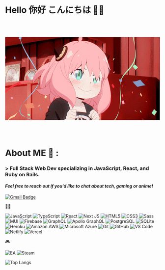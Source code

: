 # Hello 你好 こんにちは 👋🏼

</br>
</br>
</br>

<div align="center">
<img hight="300" width="700" alt="GIF" align="center" src="https://github.com/ShunshunL/ShunshunL/blob/main/welcome.gif">
</div>

</br>
</br>
</br>

# About ME 💬 :

### > Full Stack Web Dev specializing in JavaScript, React, and Ruby on Rails.
#### _Feel free to reach out if you'd like to chat about tech, gaming or anime!_
[![Gmail Badge](https://img.shields.io/badge/-shunshunlyu1998@gmail.com-c14438?style=flat-square&logo=Gmail&logoColor=white&link=mailto:shunshunlyu1998@gmail.com)](shunshunlyu1998@gmail.com)

🧑‍💻

![JavaScript](https://img.shields.io/badge/-JavaScript-black?style=flat-square&logo=javascript)
![TypeScript](https://img.shields.io/badge/-TypeScript-007ACC?style=flat-square&logo=typescript&logoColor=white)
![React](https://img.shields.io/badge/-React-black?style=flat-square&logo=react)
![Next JS](https://img.shields.io/badge/Next-black?style=flat-square&logo=next.js&logoColor=white)
![HTML5](https://img.shields.io/badge/-HTML5-E34F26?style=flat-square&logo=html5&logoColor=white)
![CSS3](https://img.shields.io/badge/-CSS3-1572B6?style=flat-square&logo=css3)
![Sass](https://img.shields.io/badge/-Sass-%23CC6699?style=flat-square&logo=sass&logoColor=ffffff)
![MUI](https://img.shields.io/badge/MUI-%230081CB.svg?style=flat-square&logo=mui&logoColor=white)
![Firebase](https://img.shields.io/badge/Firebase-039BE5?style=flat-square&logo=Firebase&logoColor=white)
![GraphQL](https://img.shields.io/badge/-GraphQL-E10098?style=flat-square&logo=graphql)
![Apollo GraphQL](https://img.shields.io/badge/-Apollo%20GraphQL-311C87?style=flat-square&logo=apollo-graphql)
![PostgreSQL](https://img.shields.io/badge/-PostgreSQL-336791?style=flat-square&logo=postgresql)
![SQLite](https://img.shields.io/badge/sqlite-%2307405e.svg?style=flat-square&logo=sqlite&logoColor=white)
![Heroku](https://img.shields.io/badge/-Heroku-430098?style=flat-square&logo=heroku)
![Amazon AWS](https://img.shields.io/badge/Amazon%20AWS-232F3E?style=flat-square&logo=amazon-aws)
![Microsoft Azure](https://img.shields.io/badge/Microsoft%20Azure-232F7E?style=flat-square&logo=microsoft-azure)
![Git](https://img.shields.io/badge/-Git-black?style=flat-square&logo=git)
![GitHub](https://img.shields.io/badge/-GitHub-181717?style=flat-square&logo=github)
![VS Code](https://img.shields.io/badge/-VSCode-%23007ACC?style=flat-square&logo=visual-studio-code)
![Netlify](https://img.shields.io/badge/-Netlify-%2300C7B7?style=flat-square&logo=netlify&logoColor=ffffff)
![Vercel](https://img.shields.io/badge/-Vercel-%23ffffff?style=flat-square&logo=vercel&logoColor=000000)

🎮

![EA](https://img.shields.io/badge/ea-%23000000.svg?style=flat-square&logo=ea&logoColor=white)
![Steam](https://img.shields.io/badge/steam-%23000000.svg?style=flat-square&logo=steam&logoColor=white)

![Top Langs](https://github-readme-stats.vercel.app/api/top-langs/?username=ShunshunL&hide=TeX&layout=compact)
